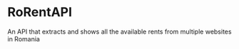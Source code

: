 # RoRentAPI
An API that extracts and shows all the available rents from multiple websites in Romania

